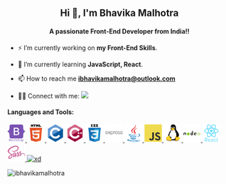 <h2 align="center">Hi 👋, I'm Bhavika Malhotra</h2>
<h4 align="center">A passionate Front-End Developer from India!!</h4>

- ⚡ I’m currently working on **my Front-End Skills**.

- 🌱 I’m currently learning **JavaScript, React**.

- 📫 How to reach me  **ibhavikamalhotra@outlook.com**

- 👨‍💻 Connect with me:    <a href="https://www.linkedin.com/in/ibhavikamalhotra/">
    <img src="https://img.shields.io/badge/-LinkedIn-0e76a8?style=flat-square&logo=Linkedin&logoColor=white" />
     </a>
<!--      <a href="https://instagram.com/ibhavikamalhotra_"><img src="https://img.shields.io/badge/-Instagram-e75480?style=flat-square&logo=instagram&logoColor=white" /></a>
   -->
<!-- <img src="https://img.shields.io/badge/-Gmail-228B22?style=flat-square&logo=Gmail&logoColor=white" />  -->


 
  
<!-- <p align="center">
<a href="https://codepen.io/ibhavikamalhotra" target="blank"><img align="center" src="https://cdn.jsdelivr.net/npm/simple-icons@3.0.1/icons/codepen.svg" alt="ibhavikamalhotra" height="30" width="30" /></a>
<a href="https://linkedin.com/in/ibhavikamalhotra" target="blank"><img align="center" src="https://cdn.jsdelivr.net/npm/simple-icons@3.0.1/icons/linkedin.svg" alt="ibhavikamalhotra" height="30" width="30" /></a>
<a href="https://codesandbox.com/ibhavikamalhotra" target="blank"><img align="center" src="https://cdn.jsdelivr.net/npm/simple-icons@3.0.1/icons/codesandbox.svg" alt="ibhavikamalhotra" height="30" width="30" /></a>
</p> -->

<h4 align="left">Languages and Tools:</h4>
<p align="left"> <a href="https://getbootstrap.com" target="_blank" rel="noreferrer"> <img src="https://raw.githubusercontent.com/devicons/devicon/master/icons/bootstrap/bootstrap-plain-wordmark.svg" alt="bootstrap" width="40" height="40"/> </a><a href="https://www.w3.org/html/" target="_blank" rel="noreferrer"> <img src="https://raw.githubusercontent.com/devicons/devicon/master/icons/html5/html5-original-wordmark.svg" alt="html5" width="40" height="40"/> </a> <a href="https://www.cprogramming.com/" target="_blank" rel="noreferrer"> <img src="https://raw.githubusercontent.com/devicons/devicon/master/icons/c/c-original.svg" alt="c" width="40" height="40"/> </a> <a href="https://www.w3schools.com/cpp/" target="_blank" rel="noreferrer"> <img src="https://raw.githubusercontent.com/devicons/devicon/master/icons/cplusplus/cplusplus-original.svg" alt="cplusplus" width="40" height="40"/> </a> <a href="https://www.w3schools.com/css/" target="_blank" rel="noreferrer"> <img src="https://raw.githubusercontent.com/devicons/devicon/master/icons/css3/css3-original-wordmark.svg" alt="css3" width="40" height="40"/> </a> <a href="https://expressjs.com" target="_blank" rel="noreferrer"> <img src="https://raw.githubusercontent.com/devicons/devicon/master/icons/express/express-original-wordmark.svg" alt="express" width="40" height="40"/> </a>  <a href="https://www.java.com" target="_blank" rel="noreferrer"> <img src="https://raw.githubusercontent.com/devicons/devicon/master/icons/java/java-original.svg" alt="java" width="40" height="40"/> </a> <a href="https://developer.mozilla.org/en-US/docs/Web/JavaScript" target="_blank" rel="noreferrer"> <img src="https://raw.githubusercontent.com/devicons/devicon/master/icons/javascript/javascript-original.svg" alt="javascript" width="40" height="40"/> </a> <a href="https://www.linux.org/" target="_blank" rel="noreferrer"> <img src="https://raw.githubusercontent.com/devicons/devicon/master/icons/linux/linux-original.svg" alt="linux" width="40" height="40"/> </a> <a href="https://nodejs.org" target="_blank" rel="noreferrer"> <img src="https://raw.githubusercontent.com/devicons/devicon/master/icons/nodejs/nodejs-original-wordmark.svg" alt="nodejs" width="40" height="40"/> </a> <a href="https://reactjs.org/" target="_blank" rel="noreferrer"> <img src="https://raw.githubusercontent.com/devicons/devicon/master/icons/react/react-original-wordmark.svg" alt="react" width="40" height="40"/> </a> <a href="https://sass-lang.com" target="_blank" rel="noreferrer"> <img src="https://raw.githubusercontent.com/devicons/devicon/master/icons/sass/sass-original.svg" alt="sass" width="40" height="40"/> </a> <a href="https://www.adobe.com/products/xd.html" target="_blank" rel="noreferrer"> <img src="https://cdn.worldvectorlogo.com/logos/adobe-xd.svg" alt="xd" width="40" height="40"/> </a> </p>

<p><img align="center" src="https://github-readme-stats.vercel.app/api/top-langs?username=ibhavikamalhotra&show_icons=true&locale=en&layout=compact" alt="ibhavikamalhotra" /></p>
